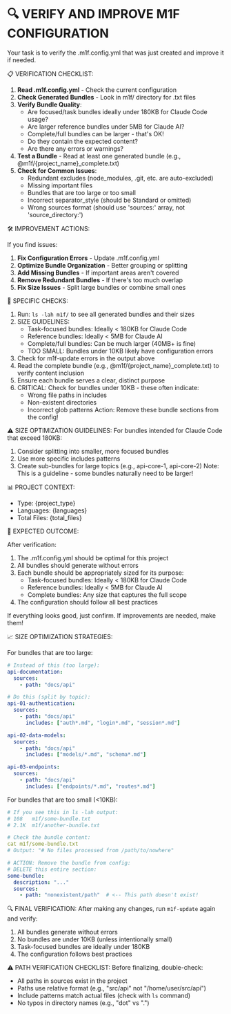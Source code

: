 # 🔍 VERIFY AND IMPROVE M1F CONFIGURATION

Your task is to verify the .m1f.config.yml that was just created and improve it
if needed.

📋 VERIFICATION CHECKLIST:

1. **Read .m1f.config.yml** - Check the current configuration
2. **Check Generated Bundles** - Look in m1f/ directory for .txt files
3. **Verify Bundle Quality**:
   - Are focused/task bundles ideally under 180KB for Claude Code usage?
   - Are larger reference bundles under 5MB for Claude AI?
   - Complete/full bundles can be larger - that's OK!
   - Do they contain the expected content?
   - Are there any errors or warnings?
4. **Test a Bundle** - Read at least one generated bundle (e.g.,
   @m1f/{project_name}\_complete.txt)
5. **Check for Common Issues**:
   - Redundant excludes (node_modules, .git, etc. are auto-excluded)
   - Missing important files
   - Bundles that are too large or too small
   - Incorrect separator_style (should be Standard or omitted)
   - Wrong sources format (should use 'sources:' array, not 'source_directory:')

🛠️ IMPROVEMENT ACTIONS:

If you find issues:

1. **Fix Configuration Errors** - Update .m1f.config.yml
2. **Optimize Bundle Organization** - Better grouping or splitting
3. **Add Missing Bundles** - If important areas aren't covered
4. **Remove Redundant Bundles** - If there's too much overlap
5. **Fix Size Issues** - Split large bundles or combine small ones

📝 SPECIFIC CHECKS:

1. Run: `ls -lah m1f/` to see all generated bundles and their sizes
2. SIZE GUIDELINES:
   - Task-focused bundles: Ideally < 180KB for Claude Code
   - Reference bundles: Ideally < 5MB for Claude AI
   - Complete/full bundles: Can be much larger (40MB+ is fine)
   - TOO SMALL: Bundles under 10KB likely have configuration errors
3. Check for m1f-update errors in the output above
4. Read the complete bundle (e.g., @m1f/{project_name}\_complete.txt) to verify
   content inclusion
5. Ensure each bundle serves a clear, distinct purpose
6. CRITICAL: Check for bundles under 10KB - these often indicate:
   - Wrong file paths in includes
   - Non-existent directories
   - Incorrect glob patterns Action: Remove these bundle sections from the
     config!

⚠️ SIZE OPTIMIZATION GUIDELINES: For bundles intended for Claude Code that
exceed 180KB:

1. Consider splitting into smaller, more focused bundles
2. Use more specific includes patterns
3. Create sub-bundles for large topics (e.g., api-core-1, api-core-2) Note: This
   is a guideline - some bundles naturally need to be larger!

📊 PROJECT CONTEXT:

- Type: {project_type}
- Languages: {languages}
- Total Files: {total_files}

🎯 EXPECTED OUTCOME:

After verification:

1. The .m1f.config.yml should be optimal for this project
2. All bundles should generate without errors
3. Each bundle should be appropriately sized for its purpose:
   - Task-focused bundles: Ideally < 180KB for Claude Code
   - Reference bundles: Ideally < 5MB for Claude AI
   - Complete bundles: Any size that captures the full scope
4. The configuration should follow all best practices

If everything looks good, just confirm. If improvements are needed, make them!

📈 SIZE OPTIMIZATION STRATEGIES:

For bundles that are too large:

```yaml
# Instead of this (too large):
api-documentation:
  sources:
    - path: "docs/api"

# Do this (split by topic):
api-01-authentication:
  sources:
    - path: "docs/api"
      includes: ["auth*.md", "login*.md", "session*.md"]

api-02-data-models:
  sources:
    - path: "docs/api"
      includes: ["models/*.md", "schema*.md"]

api-03-endpoints:
  sources:
    - path: "docs/api"
      includes: ["endpoints/*.md", "routes*.md"]
```

For bundles that are too small (<10KB):

```yaml
# If you see this in ls -lah output:
# 108   m1f/some-bundle.txt
# 2.1K  m1f/another-bundle.txt

# Check the bundle content:
cat m1f/some-bundle.txt
# Output: "# No files processed from /path/to/nowhere"

# ACTION: Remove the bundle from config:
# DELETE this entire section:
some-bundle:
  description: "..."
  sources:
    - path: "nonexistent/path"  # <-- This path doesn't exist!
```

🔍 FINAL VERIFICATION: After making any changes, run `m1f-update` again and
verify:

1. All bundles generate without errors
2. No bundles are under 10KB (unless intentionally small)
3. Task-focused bundles are ideally under 180KB
4. The configuration follows best practices

⚠️ PATH VERIFICATION CHECKLIST: Before finalizing, double-check:

- All paths in sources exist in the project
- Paths use relative format (e.g., "src/api" not "/home/user/src/api")
- Include patterns match actual files (check with `ls` command)
- No typos in directory names (e.g., "dot" vs ".")
